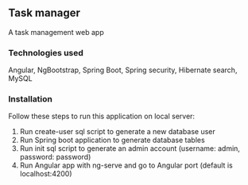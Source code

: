 ## Task manager
A task management web app

### Technologies used
Angular, NgBootstrap, Spring Boot, Spring security, Hibernate search, MySQL

### Installation
Follow these steps to run this application on local server:
1. Run create-user sql script to generate a new database user
2. Run Spring boot application to generate database tables
3. Run init sql script to generate an admin account (username: admin, password: password)
4. Run Angular app with ng-serve and go to Angular port (default is localhost:4200)







